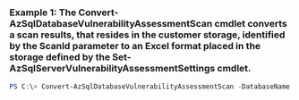 ### Example 1: The Convert-AzSqlDatabaseVulnerabilityAssessmentScan cmdlet converts a scan results, that resides in the customer storage, identified by the ScanId parameter to an Excel format placed in the storage defined by the Set-AzSqlServerVulnerabilityAssessmentSettings cmdlet.
```powershell
PS C:\> Convert-AzSqlDatabaseVulnerabilityAssessmentScan -DatabaseName Database01 -ResourceGroupName MyResourceGroup -ScanId {ScanId} -ServerName s1
```

